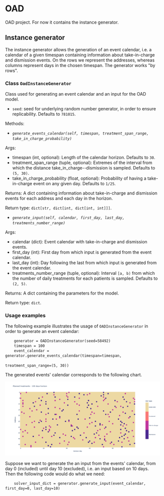 # OAD
OAD project. For now it contains the instance generator.

## Instance generator
The instance generator allows the generation of an event calendar, i.e. a calendar of a given timespan containing information about take-in-charge and dismission events. On the rows we represent the addresses, whereas columns represent days in the chosen timespan. The generator works "by rows".

### Class `OadInstanceGenerator`

Class used for generating an event calendar and an input for the OAD model.

- `seed`: seed for underlying random number generator, in order to ensure replicability. Defaults to `781015`.

Methods:

- *`generate_events_calendar(self, timespan, treatment_span_range, take_in_charge_probability)`*

Args:
   - timespan (int, optional): Length of the calendar horizon. Defaults to `30`.
   - treatment_span_range (tuple, optional): Extremes of the interval from which the distance take_in_charge--dismission is sampled. Defaults to `(5, 30)`.
   - take_in_charge_probability (float, optional): Probability of having a take-in-charge event on any given day. Defaults to `1/25`.

Returns: A dict containing information about take-in-charge and dismission events for each address and each day in the horizon.
   
Return type: `dict[str, dict[int, dict[int, int]]]`.
   
- *`generate_input(self, calendar, first_day, last_day, treatments_number_range)`*

Args:
   - calendar (dict): Event calendar with take-in-charge and dismission events.
   - first_day (int): First day from which input is generated from the event calendar.
   - last_day (int): Day following the last from which input is generated from the event calendar.
   - treatments_number_range (tuple, optional): Interval `[a, b)` from which the number of daily treatments for each patients is sampled. Defaults to `(2, 5)`.

Returns: A dict containing the parameters for the model.

Return type: `dict`.

### Usage examples

The following example illustrates the usage of `OADInstanceGenerator` in order to generate an event calendar:

```code
    generator = OADInstanceGenerator(seed=58492)
    timespan = 100
    event_calendar = generator.generate_events_calendar(timespan=timespan,
                                                        treatment_span_range=(5, 30))
```

The generated events' calendar corresponds to the following chart.

![img](./sample_planning.png)

Suppose we want to generate the an input from the events' calendar, from day 0 (included) until day 10 (excluded), i.e. an input based on 10 days. Then the following code would do what we need:

```code
    solver_input_dict = generator.generate_input(event_calendar, first_day=0, last_day=10)
```

